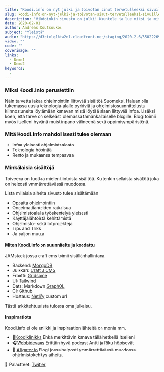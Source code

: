 ```yaml
---
title: "Koodi.info on nyt julki ja toivotan sinut tervetulleeksi sivuille"
slug: koodi-info-on-nyt-julki-ja-toivotan-sinut-tervetulleeksi-sivuille
description: "Vihdoinkin sivusto on julki! Kuuntele ja lue miksi ja mitä Koodi.info on sekä minkälaista sisältöä luvassa."
date: 2020-02-01
author: Andreas Koutsoukos
subject: "Yleistä"
audio: "https://d3ctxlq1ktw2nl.cloudfront.net/staging/2020-2-6/55022269-44100-2-05e9cebf9e12f.m4a"
video: ""
code: ""
coverimage: ""
links:
  - Demo1
  - Demo2
keywords:
  -
---
```


### Miksi Koodi.info perustettiin

Näin tarvetta jakaa ohjelmointiin liittyvää sisältöä Suomeksi.
Haluan olla tukemassa uusia teknologia-alalle pyrkiviä ja ohjelmistosuunnittelusta kiinnostuneita löytämään kanavan mistä löytää alaan liittyvää infoa. Lisäksi koen, että tarve on selkeästi olemassa tämänkaltaiselle blogille. Blogi toimii myös itselleni hyvänä muistiinpano välineenä sekä oppimisympäristönä.

### Mitä Koodi.info mahdollisesti tulee olemaan

- Infoa yleisesti ohjelmistoalasta
- Teknologia höpinää
- Rento ja mukaansa tempaavaa

### Minkälaisia sisältöjä

Toiveena on tuottaa mielenkiintoista sisältöä. Kuitenkin sellaista sisältöä joka on helposti ymmärrettävässä muodossa.

Lista millaisia aiheita sivusto tulee sisältämään

- Oppaita ohjelmointiin
- Ongelmatilanteiden ratkaisua
- Ohjelmistoalalla työskentelyä yleisesti
- Käyttäjälähtöistä kehittämistä
- Ohjelmisto- sekä Iotprojekteja
- Tips and Triks
- Ja paljon muuta

#### Miten Koodi.info on suunniteltu ja koodattu

JAMstack jossa craft cms toimii sisällönhallintana.

- Backend: [MongoDB](https://www.mongodb.com/)
- Julkkari: [Craft 3 CMS](https://craftcms.com/)
- Frontti: [Gridsome](https://gridsome.org/)
- UI: [Tailwind](https://tailwindcss.com/)
- Data: Markdown [GraphQL](https://graphql.org/learn/)
- CI: Github
- Hostaus: [Netlify](https://www.netlify.com/) custom url

Tästä arkkitehtuurista tulossa oma julkaisu.

#### Inspiraatiota

Koodi.info ei ole uniikki ja inspiraation lähteitä on monia mm.

- 💬[Koodiklinikka](https://koodiklinikka.fi/) Ehkä merkittävin kanava tällä hetkellä itselleni
- 🎧[Webbidevaus](https://webbidevaus.fi/) Erittäin hyvä podcast Antti ja Riku höpisevät
- 📖 [Alligator.io](https://alligator.io/) Blogi jossa helposti ymmärrettävässä muodossa ohjelmistokehitys aiheita.

👋 Palautteet: [Twitter](https://twitter.com/vj_andrei/)
